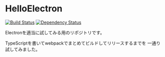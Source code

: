 # HelloElectron

[![Build Status](https://travis-ci.org/satorf/HelloElectron.svg?branch=master)](https://travis-ci.org/satorf/HelloElectron)
[![Dependency Status](https://gemnasium.com/badges/github.com/satorf/HelloElectron.svg)](https://gemnasium.com/github.com/satorf/HelloElectron)

Electronを適当に試してみる用のリポジトリです。

TypeScriptを書いてwebpackでまとめてビルドしてリリースするまでを
一通り試してみました。
